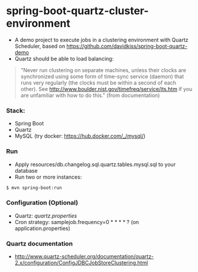 # spring-boot-quartz-cluster-environment
- A demo project to execute jobs in a clustering environment with Quartz Scheduler, based on https://github.com/davidkiss/spring-boot-quartz-demo
- Quartz should be able to load balancing:
> "Never run clustering on separate machines, unless their clocks are synchronized using some form of time-sync service (daemon) that runs very regularly (the clocks must be within a second of each other). See http://www.boulder.nist.gov/timefreq/service/its.htm if you are unfamiliar with how to do this." (from documentation)

### Stack:
- Spring Boot
- Quartz
- MySQL (try docker: https://hub.docker.com/_/mysql/)

### Run
- Apply resources/db.changelog.sql.quartz.tables.mysql.sql to your database
- Run two or more instances:
```sh
$ mvn spring-boot:run
```

### Configuration (Optional)
- Quartz: *quartz.properties*
- Cron strategy: samplejob.frequency=0 * * * * ? (on application.properties)

### Quartz documentation
- http://www.quartz-scheduler.org/documentation/quartz-2.x/configuration/ConfigJDBCJobStoreClustering.html